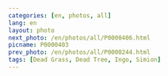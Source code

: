 ```yaml
---
categories: [en, photos, all]
lang: en
layout: photo
next_photo: /en/photos/all/P0000406.html
picname: P0000403
prev_photo: /en/photos/all/P0000244.html
tags: [Dead Grass, Dead Tree, Ingo, Simion]
---
```

